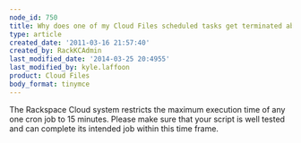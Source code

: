 ```yaml
---
node_id: 750
title: Why does one of my Cloud Files scheduled tasks get terminated abruptly?
type: article
created_date: '2011-03-16 21:57:40'
created_by: RackKCAdmin
last_modified_date: '2014-03-25 20:4955'
last_modified_by: kyle.laffoon
product: Cloud Files
body_format: tinymce
---
```


The Rackspace Cloud system restricts the maximum execution time of any
one cron job to 15 minutes. Please make sure that your script is well
tested and can complete its intended job within this time frame.

